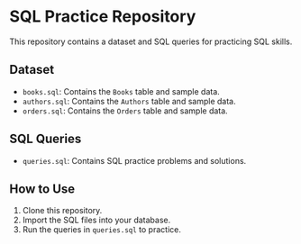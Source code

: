 # SQL Practice Repository

This repository contains a dataset and SQL queries for practicing SQL skills.

## Dataset
- `books.sql`: Contains the `Books` table and sample data.
- `authors.sql`: Contains the `Authors` table and sample data.
- `orders.sql`: Contains the `Orders` table and sample data.

## SQL Queries
- `queries.sql`: Contains SQL practice problems and solutions.

## How to Use
1. Clone this repository.
2. Import the SQL files into your database.
3. Run the queries in `queries.sql` to practice.